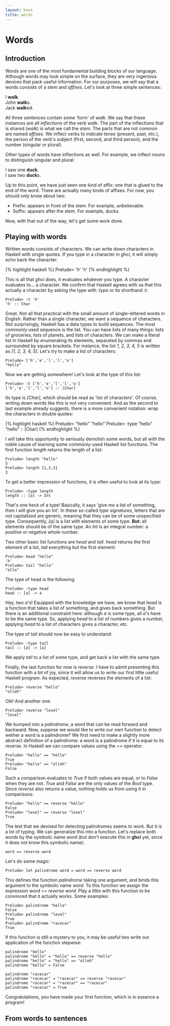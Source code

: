 ```yaml
---
layout: base
title: words
---
```

# Words

## Introduction

Words are one of the most fundamental building blocks of our language.
Although words may look simple on the surface, they are very ingenious
devices that pack useful information. For our purposes, we will say
that a words consists of a *stem* and *affixes*. Let's look at three simple
sentences:

I **walk**.<br/>
John **walk**s.<br/>
Jack **walk**ed.<br/>

All three sentences contain some 'form' of *walk*. We say that these
instances are all *inflections* of the verb *walk*. The part of the
inflections that is shared (*walk*) is what we call the *stem*. The
parts that are not common are named *affixes*. We inflect verbs
to indicate tense (present, past, etc.), the person of the verb's subject
(first, second, and third person), and the number (singular or plural).

Other types of words have inflections as well. For example, we inflect
nouns to distinguish singular and plural:

I saw one **duck**.<br />
I saw two **duck**s.

Up to this point, we have just seen one kind of affix: one that is
glued to the end of the word. There are actually many kinds of affixes.
For now, you should only know about two:

 * Prefix: appears in front of the stem. For example, *un*believable.
 * Suffix: appears after the stem. For example, duck*s*.

Now, with that out of the way, let's get some work done.

## Playing with words

Written words consists of characters. We can write down characters in
Haskell with single quotes. If you type in a character in *ghci*, it
will simply echo back the character:

{% highlight haskell %}
Prelude> 'h'
'h'
{% endhighlight %}

This is all that *ghci* does, it evaluates whatever you type. A character
evaluates to... a character. We confirm that Haskell agrees with us that
this actually a character by asking the type with *:type* or its shorthand
*:t*:

    Prelude> :t 'h'
	'h' :: Char

Great. Not all that practical with the small amount of single-lettered words
in English. Rather than a single character, we want a sequence of characters.
Not surprisingly, Haskell has a data types to build sequences. The most
commonly used sequence is the list. You can have lists of many things: lists
of groceries, lists of planets, and lists of characters. We can make a
literal list in Haskell by enumerating its elements, separated by commas and
surrounded by square brackets. For instance, the list *1, 2, 3, 4, 5* is
written as *[1, 2, 3, 4, 5]*. Let's try to make a list of characters:

    Prelude> ['h','e','l','l','o']
	"hello"

Now we are getting somewhere! Let's look at the type of this list:

    Prelude> :t ['h','e','l','l','o']
	['h','e','l','l','o'] :: [Char]

Its type is *[Char]*, which should be read as 'list of characters'. Of course,
writing down words like this is not very convenient. And as the second to last
example already suggests, there is a more convenient notation: wrap the
characters in double quotes:

{% highlight haskell %}
Prelude> "hello"
"hello"
Prelude> :type "hello"
"hello" :: [Char]
{% endhighlight %}

I will take this opportunity to seriously demolish some words, but all
with the noble cause of learning some commonly-used Haskell list functions.
The first function *length* returns the length of a list:

    Prelude> length "hello"
	5
	Prelude> length [1,2,3]
	3

To get a better impression of functions, it is often useful to look at its
type:

    Prelude> :type length
	length :: [a] -> Int

That's one heck of a type! Basically, it says 'give me a list of something,
then I will give you an Int'. In these so-called *type signatures*, letters
that are not capitalized are generic, meaning that they can be of some
unspecified type. Consequently, *[a]* is a list with elements of some type. **But:** all elements should be of the same type. An *Int* is an integral
number: a positive or negative whole number.

Two other basic list functions are *head* and *tail*. *head* returns the first
element of a list, *tail* everything but the first element:

    Prelude> head "hello"
	'h'
	Prelude> tail "hello"
	"ello"

The type of head is the following:

    Prelude> :type head
	head :: [a] -> a

Hey, two *a*'s! Equipped with the knowledge we have, we know that *head*
is a function that takes a list of something, and gives back something.
But there is an additional constraint here: although $a$ is some type,
all $a$'s have to be the same type. So, applying *head* to a list of numbers
gives a number, applying *head* to a list of characters gives a character,
etc.

The type of *tail* should now be easy to understand:

    Prelude> :type tail
	tail :: [a] -> [a]

We apply *tail* to a list of some type, and get back a list with the same
type.

Finally, the last function for now is *reverse*. I have to admit presenting
this function with a bit of joy, since it will allow us to write our first
little useful Haskell program. As expected, *reverse* reverses the elements
of a list:

    Prelude> reverse "hello"
	"olleh"

Olé! And another one:

    Prelude> reverse "level"
	"level"

We bumped into a *palindrome*, a word that can be read forward and backward.
Now, suppose we would like to write our own function to detect wether a word
is a palindrome? We first need to make a slightly more abstract definition
of a palindrome: a word is a palindrome if it is equal to its reverse. In
Haskell we can compare values using the *==* operator:

    Prelude> "hello" == "hello"
	True
	Prelude> "hello" == "olleh"
	False

Such a comparison evaluates to *True* if both values are equal, or to *False*
when they are not. *True* and *False* are the only values of the *Bool*
type. Since *reverse* also returns a value, nothing holds us from using it
in comparisons:

    Prelude> "hello" == reverse "hello"
	False
	Prelude> "level" == reverse "level"
	True

The test that we devised for detecting palindromes seems to work. But it is
a lot of typing. We can generalize this into a function. Let's replace both
words by the symbolic name *word* (but don't execute this in **ghci** yet,
since it does not know this symbolic name):

    word == reverse word

Let's do some magic:

    Prelude> let palindrome word = word == reverse word

This defines the function *palindrome* taking one argument, and binds
this argument to the symbolic name *word*. To this function we assign
the expression *word == reverse word*. Play a little with this function
to be convinced that it actually works. Some examples:

    Prelude> palindrome "hello"
	False
	Prelude> palindrome "level"
	True
	Prelude> palindrome "racecar"
	True

If this function is still a mystery to you, it may be useful two write
out application of the function stepwise:

    palindrome "hello"
	palindrome "hello" = "hello" == reverse "hello"
	palindrome "hello" = "hello" == "olleh"
	palindrome "hello" = False
	
	palindrome "racecar"
	palindrome "racecar" = "racecar" == reverse "racecar"
	palindrome "racecar" = "racecar" == "racecar"
	palindrome "racecar" = True

Congratulations, you have made your first function, which is in essence
a program!

## From words to sentences

